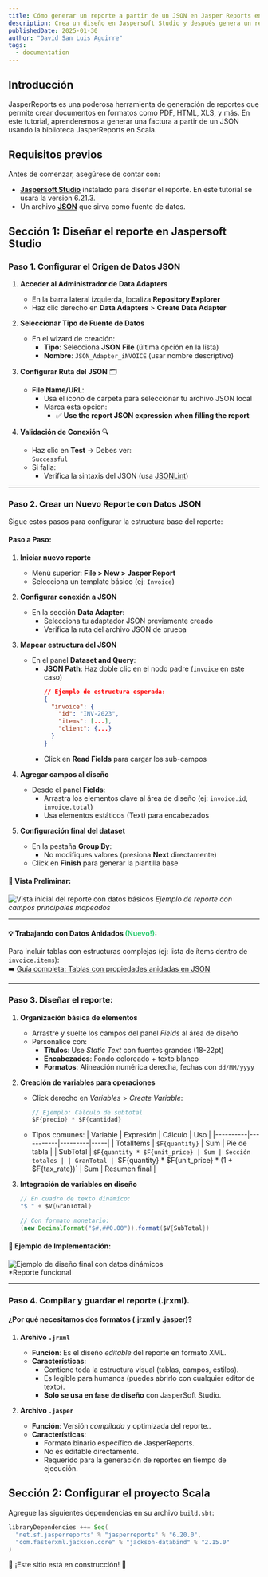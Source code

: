 ```yaml
---
title: Cómo generar un reporte a partir de un JSON en Jasper Reports en Scala
description: Crea un diseño en Jaspersoft Studio y después genera un reporte usando un datasource de tipo JSON con la librería de JasperReports. 
publishedDate: 2025-01-30
author: "David San Luis Aguirre"
tags:
  - documentation
---
```


## Introducción

JasperReports es una poderosa herramienta de generación de reportes que permite crear documentos en formatos como PDF, HTML, XLS, y más. En este tutorial, aprenderemos a generar una factura a partir de un JSON usando la biblioteca JasperReports en Scala.

## Requisitos previos

Antes de comenzar, asegúrese de contar con:

- [**Jaspersoft Studio**](https://community.jaspersoft.com/download-jaspersoft/community-edition/) instalado para diseñar el reporte. En este tutorial se usara la version 6.21.3.
- Un archivo [**JSON**](/jsons/invoices-json-examples) que sirva como fuente de datos.

## Sección 1: Diseñar el reporte en Jaspersoft Studio

### Paso 1. **Configurar el Origen de Datos JSON**

1. **Acceder al Administrador de Data Adapters**
   - En la barra lateral izquierda, localiza **Repository Explorer**
   - Haz clic derecho en **Data Adapters** > **Create Data Adapter**

2. **Seleccionar Tipo de Fuente de Datos**
   - En el wizard de creación:
      - **Tipo**: Selecciona **JSON File** (última opción en la lista)
      - **Nombre**: `JSON_Adapter_iNVOICE` (usar nombre descriptivo)

3. **Configurar Ruta del JSON** 🗂️
   - **File Name/URL**:
      - Usa el ícono de carpeta para seleccionar tu archivo JSON local
      - Marca esta opcion:
         - ✅ **Use the report JSON expression when filling the report**

4. **Validación de Conexión** 🔍
   - Haz clic en **Test** → Debes ver:  
     `Successful`
   - Si falla:
      - Verifica la sintaxis del JSON (usa [JSONLint](https://jsonlint.com/))

---



### Paso 2. **Crear un Nuevo Reporte con Datos JSON**

Sigue estos pasos para configurar la estructura base del reporte:

#### Paso a Paso:
1. **Iniciar nuevo reporte**
   - Menú superior: **File > New > Jasper Report**
   - Selecciona un template básico (ej: `Invoice`)

2. **Configurar conexión a JSON**
   - En la sección **Data Adapter**:
      - Selecciona tu adaptador JSON previamente creado
      - Verifica la ruta del archivo JSON de prueba

3. **Mapear estructura del JSON**
   - En el panel **Dataset and Query**:
      - **JSON Path**: Haz doble clic en el nodo padre (`invoice` en este caso)
        ```json
        // Ejemplo de estructura esperada:
        {
          "invoice": {
            "id": "INV-2023",
            "items": [...],
            "client": {...}
          }
        }
        ```
      - Click en **Read Fields** para cargar los sub-campos

4. **Agregar campos al diseño**
   - Desde el panel **Fields**:
      - Arrastra los elementos clave al área de diseño (ej: `invoice.id`, `invoice.total`)
      - Usa elementos estáticos (Text) para encabezados

5. **Configuración final del dataset**
   - En la pestaña **Group By**:
      - No modifiques valores (presiona **Next** directamente)
   - Click en **Finish** para generar la plantilla base

#### 📸 Vista Preliminar:
![Vista inicial del reporte con datos básicos](@/assets/screenshots/invoice-init-screenshot.png)
*Ejemplo de reporte con campos principales mapeados*

---

#### 💡 **Trabajando con Datos Anidados** <span style="color: #2ecc71;">(Nuevo!)</span>:
Para incluir tablas con estructuras complejas (ej: lista de ítems dentro de `invoice.items`):  
➡️ [Guía completa: Tablas con propiedades anidadas en JSON](/jaspersofstudio/propiedades-anidadas-json-tabla)

---

### Paso 3. **Diseñar el reporte**:

1. **Organización básica de elementos**
    - Arrastre y suelte los campos del panel *Fields* al área de diseño
    - Personalice con:
        - **Títulos**: Use *Static Text* con fuentes grandes (18-22pt)
        - **Encabezados**: Fondo coloreado + texto blanco
        - **Formatos**: Alineación numérica derecha, fechas con `dd/MM/yyyy`

2. **Creación de variables para operaciones** 
    - Click derecho en *Variables* > *Create Variable*:
      ```java
      // Ejemplo: Cálculo de subtotal
      $F{precio} * $F{cantidad}
      ```
    - Tipos comunes:
      | Variable | Expresión | Cálculo | Uso |
      |----------|-----------|---------|-----|
      | TotalItems | `$F{quantity}` | Sum | Pie de tabla |
      | SubTotal | `$F{quantity * $F{unit_price} | Sum | Sección totales |
      | GranTotal | `$F{quantity} * $F{unit_price} * (1 + $F{tax_rate})` | Sum | Resumen final |

3. **Integración de variables en diseño**
   ```java
   // En cuadro de texto dinámico:
   "$ " + $V{GranTotal}
   
   // Con formato monetario:
   (new DecimalFormat("$#,##0.00")).format($V{SubTotal})

#### 📸 Ejemplo de Implementación:
![Ejemplo de diseño final con datos dinámicos](@/assets/screenshots/invoice-finish-screenshot.png)  
*Reporte funcional 

---

### Paso 4. **Compilar y guardar el reporte (.jrxml)**.

#### ¿Por qué necesitamos dos formatos (.jrxml y .jasper)?

1. **Archivo `.jrxml`**
    - **Función**: Es el diseño *editable* del reporte en formato XML.
    - **Características**:
        - Contiene toda la estructura visual (tablas, campos, estilos).
        - Es legible para humanos (puedes abrirlo con cualquier editor de texto).
        - **Solo se usa en fase de diseño** con JasperSoft Studio.

2. **Archivo `.jasper`**
    - **Función**: Versión *compilada* y optimizada del reporte..
    - **Características**:
        - Formato binario específico de JasperReports.
        - No es editable directamente.
        - Requerido para la generación de reportes en tiempo de ejecución.


## Sección 2: Configurar el proyecto Scala

Agregue las siguientes dependencias en su archivo `build.sbt`:

```scala
libraryDependencies ++= Seq(
  "net.sf.jasperreports" % "jasperreports" % "6.20.0",
  "com.fasterxml.jackson.core" % "jackson-databind" % "2.15.0"
)
```

🚧 ¡Este sitio está en construcción! 🚧

